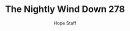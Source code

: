 ---
image: /assets/img/nwd/278_nwd_luke_11_9_b_nlt.png
title: The Nightly Wind Down 278
number: 278
categories:
  - The Nightly Wind Down
author: Hope Staff
notes: The Nightly Wind Down 278
embed: >-
  EMBED_GOES_HERE
transcript: >-
  SOME LINES OF TEXT START HERE
---